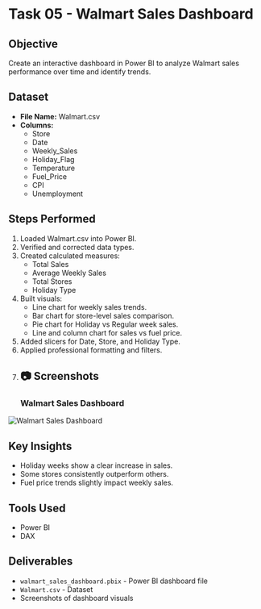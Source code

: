 # Task 05 - Walmart Sales Dashboard

## Objective
Create an interactive dashboard in Power BI to analyze Walmart sales performance over time and identify trends.

## Dataset
- **File Name:** Walmart.csv
- **Columns:**
  - Store
  - Date
  - Weekly_Sales
  - Holiday_Flag
  - Temperature
  - Fuel_Price
  - CPI
  - Unemployment

## Steps Performed
1. Loaded Walmart.csv into Power BI.
2. Verified and corrected data types.
3. Created calculated measures:
   - Total Sales
   - Average Weekly Sales
   - Total Stores
   - Holiday Type
4. Built visuals:
   - Line chart for weekly sales trends.
   - Bar chart for store-level sales comparison.
   - Pie chart for Holiday vs Regular week sales.
   - Line and column chart for sales vs fuel price.
5. Added slicers for Date, Store, and Holiday Type.
6. Applied professional formatting and filters.
7. ## 📷 Screenshots
   ###  Walmart Sales Dashboard
![ Walmart Sales Dashboard]()

## Key Insights
- Holiday weeks show a clear increase in sales.
- Some stores consistently outperform others.
- Fuel price trends slightly impact weekly sales.

## Tools Used
- Power BI
- DAX

## Deliverables
- `walmart_sales_dashboard.pbix` - Power BI dashboard file
- `Walmart.csv` - Dataset
- Screenshots of dashboard visuals
